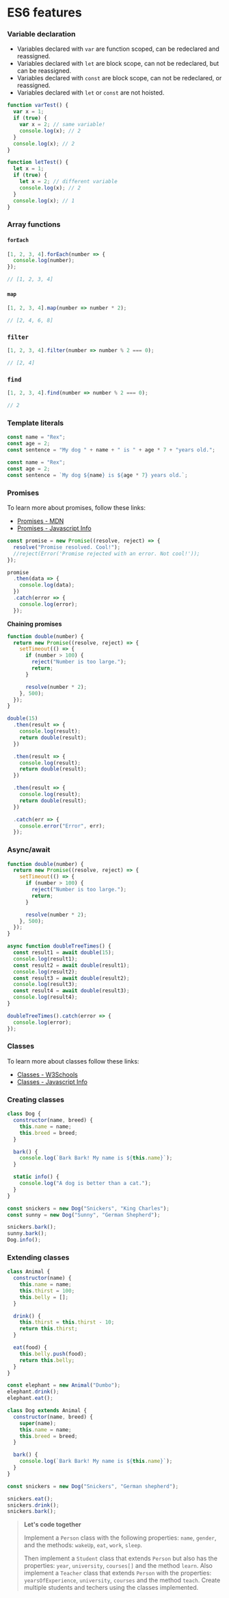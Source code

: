 # ES6 features

### Variable declaration

- Variables declared with `var` are function scoped, can be redeclared and reassigned.
- Variables declared with `let` are block scope, can not be redeclared, but can be reassigned.
- Variables declared with `const` are block scope, can not be redeclared, or reassigned.
- Variables declared with `let` or `const` are not hoisted.

```js
function varTest() {
  var x = 1;
  if (true) {
    var x = 2; // same variable!
    console.log(x); // 2
  }
  console.log(x); // 2
}
```

```js
function letTest() {
  let x = 1;
  if (true) {
    let x = 2; // different variable
    console.log(x); // 2
  }
  console.log(x); // 1
}
```

### Array functions

#### `forEach`

```js
[1, 2, 3, 4].forEach(number => {
  console.log(number);
});

// [1, 2, 3, 4]
```

#### `map`

```js
[1, 2, 3, 4].map(number => number * 2);

// [2, 4, 6, 8]
```

### `filter`

```js
[1, 2, 3, 4].filter(number => number % 2 === 0);

// [2, 4]
```

### `find`

```js
[1, 2, 3, 4].find(number => number % 2 === 0);

// 2
```

### Template literals

```js
const name = "Rex";
const age = 2;
const sentence = "My dog " + name + " is " + age * 7 + "years old.";
```

```js
const name = "Rex";
const age = 2;
const sentence = `My dog ${name} is ${age * 7} years old.`;
```

### Promises

To learn more about promises, follow these links:

- [Promises - MDN](https://developer.mozilla.org/en-US/docs/Web/JavaScript/Reference/Global_Objects/Promise)
- [Promises - Javascript Info](https://javascript.info/promise-basics)

```js
const promise = new Promise((resolve, reject) => {
  resolve("Promise resolved. Cool!");
  //reject(Error('Promise rejected with an error. Not cool!'));
});

promise
  .then(data => {
    console.log(data);
  })
  .catch(error => {
    console.log(error);
  });
```

**Chaining promises**

```js
function double(number) {
  return new Promise((resolve, reject) => {
    setTimeout(() => {
      if (number > 100) {
        reject("Number is too large.");
        return;
      }

      resolve(number * 2);
    }, 500);
  });
}

double(15)
  .then(result => {
    console.log(result);
    return double(result);
  })

  .then(result => {
    console.log(result);
    return double(result);
  })

  .then(result => {
    console.log(result);
    return double(result);
  })

  .catch(err => {
    console.error("Error", err);
  });
```

### Async/await

```js
function double(number) {
  return new Promise((resolve, reject) => {
    setTimeout(() => {
      if (number > 100) {
        reject("Number is too large.");
        return;
      }

      resolve(number * 2);
    }, 500);
  });
}

async function doubleTreeTimes() {
  const result1 = await double(15);
  console.log(result1);
  const result2 = await double(result1);
  console.log(result2);
  const result3 = await double(result2);
  console.log(result3);
  const result4 = await double(result3);
  console.log(result4);
}

doubleTreeTimes().catch(error => {
  console.log(error);
});
```

### Classes

To learn more about classes follow these links:

- [Classes - W3Schools](https://www.w3schools.com/js/js_classes.asp)
- [Classes - Javascript Info](https://javascript.info/class)

### Creating classes

```js
class Dog {
  constructor(name, breed) {
    this.name = name;
    this.breed = breed;
  }

  bark() {
    console.log(`Bark Bark! My name is ${this.name}`);
  }

  static info() {
    console.log("A dog is better than a cat.");
  }
}

const snickers = new Dog("Snickers", "King Charles");
const sunny = new Dog("Sunny", "German Shepherd");

snickers.bark();
sunny.bark();
Dog.info();
```

### Extending classes

```js
class Animal {
  constructor(name) {
    this.name = name;
    this.thirst = 100;
    this.belly = [];
  }

  drink() {
    this.thirst = this.thirst - 10;
    return this.thirst;
  }

  eat(food) {
    this.belly.push(food);
    return this.belly;
  }
}

const elephant = new Animal("Dumbo");
elephant.drink();
elephant.eat();

class Dog extends Animal {
  constructor(name, breed) {
    super(name);
    this.name = name;
    this.breed = breed;
  }

  bark() {
    console.log(`Bark Bark! My name is ${this.name}`);
  }
}

const snickers = new Dog("Snickers", "German shepherd");

snickers.eat();
snickers.drink();
snickers.bark();
```

 >
 > **Let's code together**
 >
 > Implement a `Person` class with the following properties: `name`, `gender`, and the methods: `wakeUp`, `eat`, `work`, `sleep`.
 >
 > Then implement a `Student` class that extends `Person` but also has the properties: `year`, `university`, `courses[]` and the method `learn`.
 > Also implement a `Teacher` class that extends `Person` with the properties: `yearsOfExperience`, `university`, `courses` and the method `teach`.
 > Create multiple students and techers using the classes implemented.